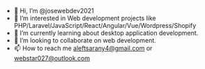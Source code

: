 - 👋 Hi, I’m @josewebdev2021
- 👀 I’m interested in Web development projects like PHP/Laravel/JavaScript/React/Angular/Vue/Wordpress/Shopify
- 🌱 I’m currently learning about desktop application development.
- 💞️ I’m looking to collaborate on web development.
- 📫 How to reach me aleftsarany4@gmail.com or webstar027@outlook.com

<!---
josewebdev2021/josewebdev2021 is a ✨ special ✨ repository because its `README.md` (this file) appears on your GitHub profile.
You can click the Preview link to take a look at your changes.
--->
